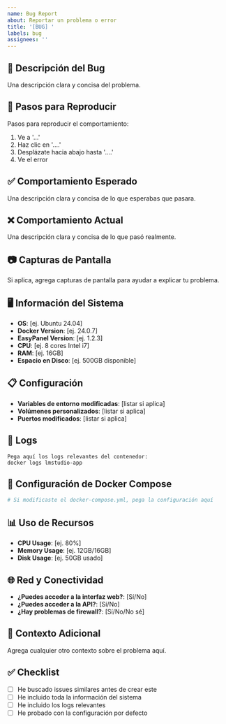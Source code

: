 ```yaml
---
name: Bug Report
about: Reportar un problema o error
title: '[BUG] '
labels: bug
assignees: ''
---
```


## 🐛 Descripción del Bug
Una descripción clara y concisa del problema.

## 🔄 Pasos para Reproducir
Pasos para reproducir el comportamiento:
1. Ve a '...'
2. Haz clic en '....'
3. Desplázate hacia abajo hasta '....'
4. Ve el error

## ✅ Comportamiento Esperado
Una descripción clara y concisa de lo que esperabas que pasara.

## ❌ Comportamiento Actual
Una descripción clara y concisa de lo que pasó realmente.

## 📷 Capturas de Pantalla
Si aplica, agrega capturas de pantalla para ayudar a explicar tu problema.

## 🖥️ Información del Sistema
- **OS**: [ej. Ubuntu 24.04]
- **Docker Version**: [ej. 24.0.7]
- **EasyPanel Version**: [ej. 1.2.3]
- **CPU**: [ej. 8 cores Intel i7]
- **RAM**: [ej. 16GB]
- **Espacio en Disco**: [ej. 500GB disponible]

## 📋 Configuración
- **Variables de entorno modificadas**: [listar si aplica]
- **Volúmenes personalizados**: [listar si aplica]
- **Puertos modificados**: [listar si aplica]

## 📝 Logs
```
Pega aquí los logs relevantes del contenedor:
docker logs lmstudio-app
```

## 🔧 Configuración de Docker Compose
```yaml
# Si modificaste el docker-compose.yml, pega la configuración aquí
```

## 📊 Uso de Recursos
- **CPU Usage**: [ej. 80%]
- **Memory Usage**: [ej. 12GB/16GB]
- **Disk Usage**: [ej. 50GB usado]

## 🌐 Red y Conectividad
- **¿Puedes acceder a la interfaz web?**: [Sí/No]
- **¿Puedes acceder a la API?**: [Sí/No]
- **¿Hay problemas de firewall?**: [Sí/No/No sé]

## 📱 Contexto Adicional
Agrega cualquier otro contexto sobre el problema aquí.

## ✅ Checklist
- [ ] He buscado issues similares antes de crear este
- [ ] He incluido toda la información del sistema
- [ ] He incluido los logs relevantes
- [ ] He probado con la configuración por defecto